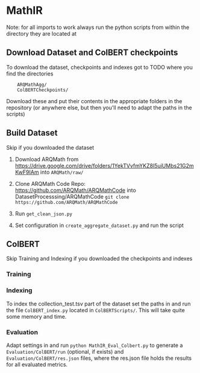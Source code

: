 # MathIR
Note: for all imports to work always run the python scripts from within the directory they are located at

## Download Dataset and ColBERT checkpoints

To download the dataset, checkpoints and indexes got to TODO where you find the directories
```
    ARQMathAgg/
    ColBERTCheckpoints/
```
Download these and put their contents in the appropriate folders in the repository (or anywhere else, but then you'll need to adapt the paths in the scripts)



## Build Dataset
Skip if you downloaded the dataset

1. Download ARQMath from https://drive.google.com/drive/folders/1YekTVvfmYKZ8I5uiUMbs21G2mKwF9IAm into ```ARQMath/raw/```

2. Clone ARQMath Code Repo: https://github.com/ARQMath/ARQMathCode into DatasetProcesssing/ARQMathCode
```git clone https://github.com/ARQMath/ARQMathCode```

4. Run ``get_clean_json.py``

5. Set configuration in ``create_aggregate_dataset.py`` and run the script


## ColBERT
Skip Training and Indexing if you downloaded the checkpoints and indexes

### Training

### Indexing
To index the collection_test.tsv part of the dataset set the paths in and run the file ```ColBERT_index.py``` located in ```ColBERTScripts/```. This will take quite some memory and time.

### Evaluation
Adapt settings in and run ```python MathIR_Eval_Colbert.py``` to generate a ```Evaluation/ColBERT/run``` (optional, if exists) and ```Evaluation/ColBERT/res.json``` files, where the res.json file holds the results for all evaluated metrics.
